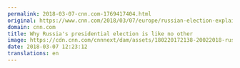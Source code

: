 ```yaml
---
permalink: 2018-03-07-cnn.com-1769417404.html
original: https://www.cnn.com/2018/03/07/europe/russian-election-explainer-intl/index.html
domain: cnn.com
title: Why Russia's presidential election is like no other
image: https://cdn.cnn.com/cnnnext/dam/assets/180220172138-20022018-russia-election-general-piece-illo-super-tease.jpg
date: 2018-03-07 12:23:12
translations: en
---
```


